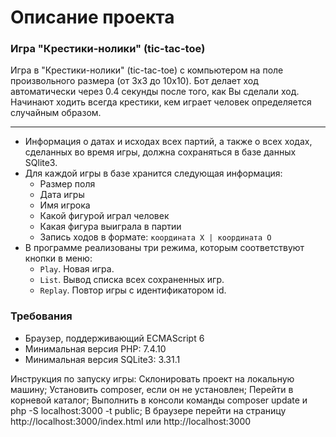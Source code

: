 # Описание проекта
### Игра "Крестики-нолики" (tic-tac-toe)
Игра в "Крестики-нолики" (tic-tac-toe) с компьютером на поле произвольного размера (от 3x3 до 10x10).
Бот делает ход автоматически через 0.4 секунды после того, как Вы сделали ход.
Начинают ходить всегда крестики, кем играет человек определяется случайным образом. 
* * *

* Информация о датах и исходах всех партий, а также о всех ходах, сделанных во время игры, должна сохраняться в базе данных SQlite3.
* Для каждой игры в базе хранится следующая информация:
	* Размер поля
	* Дата игры
	* Имя игрока
	* Какой фигурой играл человек
	* Какая фигура выиграла в партии
	* Запись ходов в формате: `координата X | координата O`
* В программе реализованы три режима, которым соответствуют кнопки в меню:
    * `Play`. Новая игра.
    * `List`. Вывод списка всех сохраненных игр.
    * `Replay`. Повтор игры с идентификатором id.

### Требования
* Браузер, поддерживающий ECMAScript 6
* Минимальная версия PHP: 7.4.10
* Минимальная версия SQLite3: 3.31.1


Инструкция по запуску игры:
Склонировать проект на локальную машину; Установить composer, если он не установлен; Перейти в корневой каталог; Выполнить в консоли команды composer update и php -S localhost:3000 -t public; В браузере перейти на страницу http://localhost:3000/index.html или http://localhost:3000 
